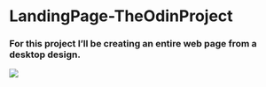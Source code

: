 # LandingPage-TheOdinProject

### For this project I’ll be creating an entire web page from a desktop design.

<img src="https://cdn.statically.io/gh/TheOdinProject/curriculum/main/foundations/html_css/project/odin-project.png">
